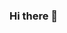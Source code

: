 ### Hi there 👋

<!--
**xEMPERORx/XemperorX** is a ✨ _special_ ✨ repository because its `README.md` (this file) appears on your GitHub profile.

Here are some ideas to get you started:

- 🔭 I’m currently working on ...nothing
- 🌱 I’m currently learning ...HTML,css,C++,Phython
- 👯 I’m looking to collaborate on ...
- 🤔 I’m looking for help with ...
- 💬 Ask me about ...
- 📫 How to reach me: ...YOU HAVE TO COME TO MOON
- 😄 Pronouns: ...
- ⚡ Fun fact: ...I Am Living at SUN
-->
